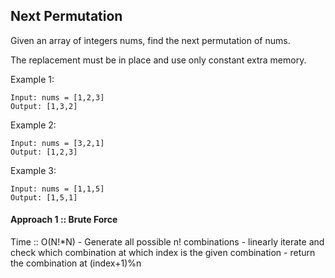 ## Next Permutation

Given an array of integers nums, find the next permutation of nums.

The replacement must be in place and use only constant extra memory.

Example 1:
```
Input: nums = [1,2,3]
Output: [1,3,2]
```
Example 2:
```
Input: nums = [3,2,1]
Output: [1,2,3]
```
Example 3:
```
Input: nums = [1,1,5]
Output: [1,5,1]
```

#### Approach 1 :: Brute Force
Time :: O(N!*N)
	- Generate all possible n! combinations 
	- linearly iterate and check which combination at which index is the given combination 
	- return the combination at (index+1)%n
	

